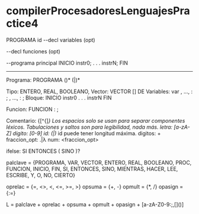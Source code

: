 # compilerProcesadoresLenguajesPractice4

PROGRAMA id
--decl variables (opt)

--decl funciones (opt)

--programa principal
INICIO
instr0;
.
.
.
instrN;
FIN

---------------------------------------------------
Programa:
PROGRAMA <id> (<Variables>)* (<Funcion>|<Proc>)* <Bloque>

Tipo: ENTERO, REAL, BOOLEANO, <Vector>
Vector: VECTOR [<ENTERO>] DE <Tipo>
Variables:
	var
	<id>, ..., <id>: <Tipo>;
	<id>, ..., <id>: <Tipo>;
Bloque:
INICIO
	instr0
	.
	.
	.
	instrN
FIN

Funcion:
	FUNCION <id>: <Tipo>; <Bloque>
	

Comentario: {[^{]*}
Los espacios solo se usan para separar componentes léxicos. Tabulaciones y saltos son para legibilidad, nada más.
letra: [a-zA-Z]
digito: [0-9]
id: <letra>(<letra>|<digito>)*
id puede tener longitud máxima.
digitos: <digito>+
fraccion_opt: .<digitos>|λ
num: <digitos><fraccion_opt>

ifelse: SI <Condicion> ENTONCES <Bloque>( SINO <Bloque>)?

palclave = {PROGRAMA, VAR, VECTOR, ENTERO, REAL, BOOLEANO, PROC, FUNCION, INICIO, FIN, SI, ENTONCES, SINO, MIENTRAS, HACER, LEE, ESCRIBE, Y, O, NO, CIERTO}

oprelac = {=, <>, <, <=, >=, >}
opsuma = {+, -}
opmult = {*, /}
opasign = {:=}

L = palclave + oprelac + opsuma + opmult + opasign 
	+ [a-zA-Z0-9:;,\[\]\(\)]
 
